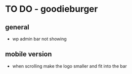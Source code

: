 TO DO - goodieburger
====================


general
--------------------
* wp admin bar not showing


mobile version
--------------------
* when scrolling make the logo smaller and fit into the bar